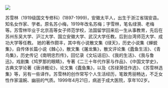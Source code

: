 ![](https://s2.loli.net/2022/08/12/yxAzaTsLctHoG2n.jpg)

苏雪林（1919级国文专修科）(1897-1999)，安徽太平人，出生于浙江省瑞安县。知名女作家、学者。原名苏小梅，1919年改名苏梅；字雪林，笔名绿漪、老梅等。苏雪林毕业于北京高等女子师范学校，法国留学回来后一生从事教育，先后在苏州东吴大学、沪江大学、国立安徽大学、武汉大学任教。后到台湾师范大学、成功大学等任教。 她的著作颇丰，其中有小说散文集《绿天》，历史小说集《蝉蜕集》，自传体长篇小说《棘心》，散文集《屠龙集》，散文评论集《蠹鱼生活》、《青鸟集》，历史传记《南明忠烈传》，回忆录《文坛话旧》、《我的生活》、《我与鲁迅》，戏剧集《鸠罗那的眼睛》，专著《二三十年代作家与作品》、《中国文学史》，古典文学论著《唐诗概论》，论文集《蠹鱼集》，以及《苏绿漪佳作选》、《苏雪林选集》等，另有一些译作。苏雪林的创作常写个人生活经历，笔致秀丽畅达，不乏女性作家温婉、幽丽的气质。1999年4月21日，病逝于成大医院，享年102岁。